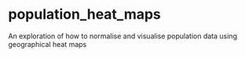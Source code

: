 # population_heat_maps
 An exploration of how to normalise and visualise population data using geographical heat maps
